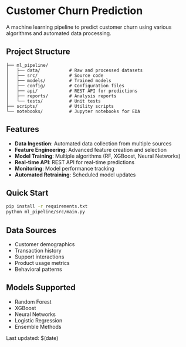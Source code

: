 # Customer Churn Prediction

A machine learning pipeline to predict customer churn using various algorithms and automated data processing.

## Project Structure

```
├── ml_pipeline/
│   ├── data/           # Raw and processed datasets
│   ├── src/            # Source code
│   ├── models/         # Trained models
│   ├── config/         # Configuration files
│   ├── api/            # REST API for predictions
│   ├── reports/        # Analysis reports
│   └── tests/          # Unit tests
├── scripts/            # Utility scripts
└── notebooks/          # Jupyter notebooks for EDA
```

## Features

- **Data Ingestion**: Automated data collection from multiple sources
- **Feature Engineering**: Advanced feature creation and selection
- **Model Training**: Multiple algorithms (RF, XGBoost, Neural Networks)
- **Real-time API**: REST API for real-time predictions
- **Monitoring**: Model performance tracking
- **Automated Retraining**: Scheduled model updates

## Quick Start

```bash
pip install -r requirements.txt
python ml_pipeline/src/main.py
```

## Data Sources

- Customer demographics
- Transaction history
- Support interactions
- Product usage metrics
- Behavioral patterns

## Models Supported

- Random Forest
- XGBoost
- Neural Networks
- Logistic Regression
- Ensemble Methods

Last updated: $(date)
